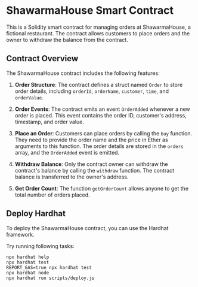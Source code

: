 # ShawarmaHouse Smart Contract

This is a Solidity smart contract for managing orders at ShawarmaHouse, a fictional restaurant. The contract allows customers to place orders and the owner to withdraw the balance from the contract.

## Contract Overview

The ShawarmaHouse contract includes the following features:

1. **Order Structure**: The contract defines a struct named `Order` to store order details, including `orderId`, `orderName`, `customer`, `time`, and `orderValue`.

2. **Order Events**: The contract emits an event `OrderAdded` whenever a new order is placed. This event contains the order ID, customer's address, timestamp, and order value.

3. **Place an Order**: Customers can place orders by calling the `buy` function. They need to provide the order name and the price in Ether as arguments to this function. The order details are stored in the `orders` array, and the `OrderAdded` event is emitted.

4. **Withdraw Balance**: Only the contract owner can withdraw the contract's balance by calling the `withdraw` function. The contract balance is transferred to the owner's address.

5. **Get Order Count**: The function `getOrderCount` allows anyone to get the total number of orders placed.

## Deploy Hardhat

To deploy the ShawarmaHouse contract, you can use the Hardhat framework.

Try running  following tasks:


```shell
npx hardhat help
npx hardhat test
REPORT_GAS=true npx hardhat test
npx hardhat node
npx hardhat run scripts/deploy.js
```
